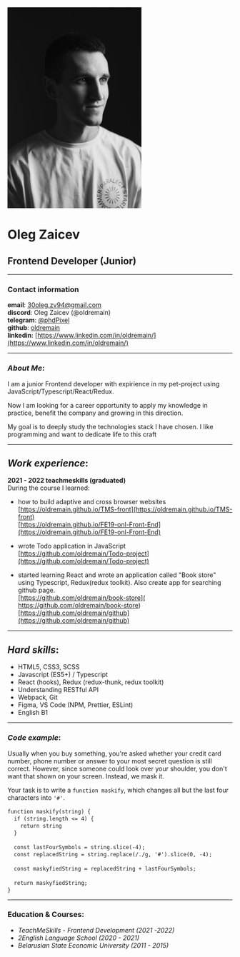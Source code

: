 <img src="./avatar.jpg" alt="my profile" width="300" height="450"/>

# Oleg Zaicev  

## Frontend Developer (Junior)
-----

### Contact information
**email**: 30oleg.zv94@gmail.com  
**discord**: Oleg Zaicev (@oldremain)  
**telegram**: [@phdPixel](https://t.me/phdPixel)  
**github**: [oldremain](https://github.com/oldremain?tab=repositories)  
**linkedin**: [https://www.linkedin.com/in/oldremain/](https://www.linkedin.com/in/oldremain/)  

-----

### ***About Me***:  
I am a junior Frontend developer with expirience in my pet-project using JavaScript/Typescript/React/Redux. 

Now I am looking for a career opportunity to apply my knowledge in practice, benefit the company and growing in this direction.  

My goal is to deeply study the technologies stack I have chosen. I like programming and want to dedicate life to this craft

-----

## ***Work experience***:
**2021 - 2022 teachmeskills (graduated)**  
During the course I learned:  
  * how to build adaptive and cross browser  websites  
    [https://oldremain.github.io/TMS-front](https://oldremain.github.io/TMS-front)   
    [https://oldremain.github.io/FE19-onl-Front-End](https://oldremain.github.io/FE19-onl-Front-End)  

  * wrote Todo application in JavaScript  
    [https://github.com/oldremain/Todo-project](https://github.com/oldremain/Todo-project)

  * started learning React and wrote an application called      "Book store" using Typescript, Redux(redux toolkit). Also create app for searching github page.  
    [https://github.com/oldremain/book-store]( https://github.com/oldremain/book-store)  
    [https://github.com/oldremain/github](https://github.com/oldremain/github)

-----
## ***Hard skills***: 
- HTML5, CSS3, SCSS
- Javascript (ES5+) / Typescript
- React (hooks), Redux (redux-thunk, redux toolkit)
- Understanding RESTful API
- Webpack, Git
- Figma, VS Code (NPM, Prettier, ESLint)
- English B1

-----

### ***Code example***: 
Usually when you buy something, you're asked whether your credit card number, phone number or answer to your most secret question is still correct. However, since someone could look over your shoulder, you don't want that shown on your screen. Instead, we mask it.

Your task is to write a `function maskify`, which changes all but the last four characters into `'#'`.  

```
function maskify(string) {
  if (string.length <= 4) {
    return string
  }
  
  const lastFourSymbols = string.slice(-4);
  const replacedString = string.replace(/./g, '#').slice(0, -4);

  const maskyfiedString = replacedString + lastFourSymbols;
  
  return maskyfiedString;
}
```  
-----

### **Education & Courses**: 
 - *TeachMeSkills - Frontend Development (2021 -2022)*
 - *2English Language School (2020 - 2021)*
 - *Belarusian State Economic University (2011 - 2015)*
